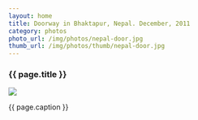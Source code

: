 ```yaml
---
layout: home
title: Doorway in Bhaktapur, Nepal. December, 2011
category: photos
photo_url: /img/photos/nepal-door.jpg
thumb_url: /img/photos/thumb/nepal-door.jpg
---
```


<div>
  <h3>{{ page.title }}</h3>
  <img src="{{ page.photo_url }}" style="max-width: 100%;"/>
  <p>{{ page.caption }}</p>
</div>